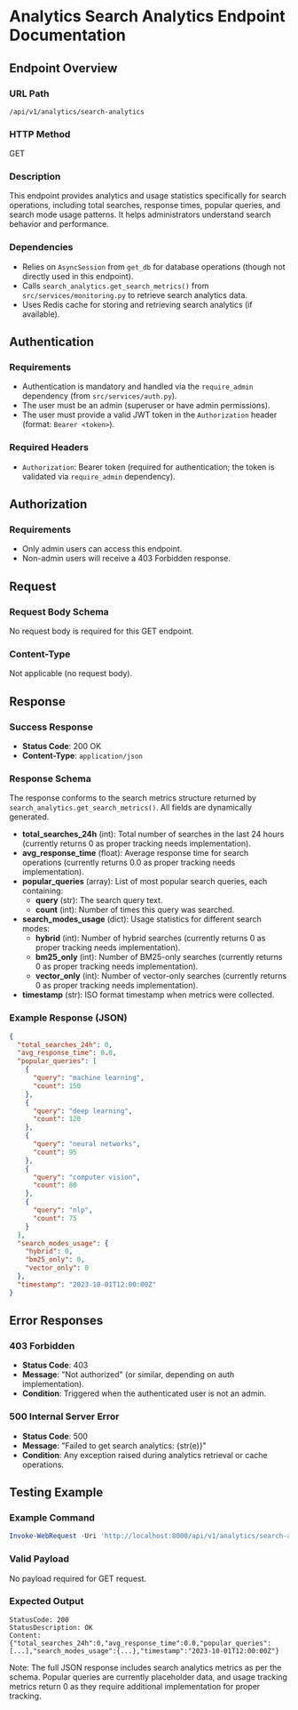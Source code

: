 # Analytics Search Analytics Endpoint Documentation

## Endpoint Overview

### URL Path
`/api/v1/analytics/search-analytics`

### HTTP Method
GET

### Description
This endpoint provides analytics and usage statistics specifically for search operations, including total searches, response times, popular queries, and search mode usage patterns. It helps administrators understand search behavior and performance.

### Dependencies
- Relies on `AsyncSession` from `get_db` for database operations (though not directly used in this endpoint).
- Calls `search_analytics.get_search_metrics()` from `src/services/monitoring.py` to retrieve search analytics data.
- Uses Redis cache for storing and retrieving search analytics (if available).

## Authentication

### Requirements
- Authentication is mandatory and handled via the `require_admin` dependency (from `src/services/auth.py`).
- The user must be an admin (superuser or have admin permissions).
- The user must provide a valid JWT token in the `Authorization` header (format: `Bearer <token>`).

### Required Headers
- `Authorization`: Bearer token (required for authentication; the token is validated via `require_admin` dependency).

## Authorization

### Requirements
- Only admin users can access this endpoint.
- Non-admin users will receive a 403 Forbidden response.

## Request

### Request Body Schema
No request body is required for this GET endpoint.

### Content-Type
Not applicable (no request body).

## Response

### Success Response
- **Status Code**: 200 OK
- **Content-Type**: `application/json`

### Response Schema
The response conforms to the search metrics structure returned by `search_analytics.get_search_metrics()`. All fields are dynamically generated.

- **total_searches_24h** (int): Total number of searches in the last 24 hours (currently returns 0 as proper tracking needs implementation).
- **avg_response_time** (float): Average response time for search operations (currently returns 0.0 as proper tracking needs implementation).
- **popular_queries** (array): List of most popular search queries, each containing:
  - **query** (str): The search query text.
  - **count** (int): Number of times this query was searched.
- **search_modes_usage** (dict): Usage statistics for different search modes:
  - **hybrid** (int): Number of hybrid searches (currently returns 0 as proper tracking needs implementation).
  - **bm25_only** (int): Number of BM25-only searches (currently returns 0 as proper tracking needs implementation).
  - **vector_only** (int): Number of vector-only searches (currently returns 0 as proper tracking needs implementation).
- **timestamp** (str): ISO format timestamp when metrics were collected.

### Example Response (JSON)
```json
{
  "total_searches_24h": 0,
  "avg_response_time": 0.0,
  "popular_queries": [
    {
      "query": "machine learning",
      "count": 150
    },
    {
      "query": "deep learning",
      "count": 120
    },
    {
      "query": "neural networks",
      "count": 95
    },
    {
      "query": "computer vision",
      "count": 80
    },
    {
      "query": "nlp",
      "count": 75
    }
  ],
  "search_modes_usage": {
    "hybrid": 0,
    "bm25_only": 0,
    "vector_only": 0
  },
  "timestamp": "2023-10-01T12:00:00Z"
}
```

## Error Responses

### 403 Forbidden
- **Status Code**: 403
- **Message**: "Not authorized" (or similar, depending on auth implementation).
- **Condition**: Triggered when the authenticated user is not an admin.

### 500 Internal Server Error
- **Status Code**: 500
- **Message**: "Failed to get search analytics: {str(e)}"
- **Condition**: Any exception raised during analytics retrieval or cache operations.

## Testing Example

### Example Command
```powershell
Invoke-WebRequest -Uri 'http://localhost:8000/api/v1/analytics/search-analytics' -Method GET -Headers @{Authorization="Bearer eyJhbGciOiJIUzI1NiIsInR5cCI6IkpXVCJ9.eyJzdWIiOiJhZG1pbiIsImV4cCI6MTc1ODg3MDc4OH0.GrXDnxCPAYJxm3rG33_0bP3hMJXTu5FX68uHHF1WV1I"}
```

### Valid Payload
No payload required for GET request.

### Expected Output
```
StatusCode: 200
StatusDescription: OK
Content: {"total_searches_24h":0,"avg_response_time":0.0,"popular_queries":[...],"search_modes_usage":{...},"timestamp":"2023-10-01T12:00:00Z"}
```

Note: The full JSON response includes search analytics metrics as per the schema. Popular queries are currently placeholder data, and usage tracking metrics return 0 as they require additional implementation for proper tracking.